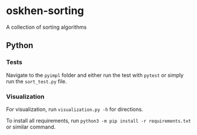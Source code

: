 # oskhen-sorting
A collection of sorting algorithms

## Python

### Tests
Navigate to the `pyimpl` folder and either run the test with `pytest` or simply run the `sort_test.py` file.

### Visualization
For visualization, run `visualization.py -h` for directions.

To install all requirements, run ```python3 -m pip install -r requirements.txt``` or similar command. 
